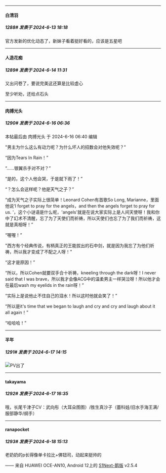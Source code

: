 ﻿
*****

####  白清羽  
##### 1288#       发表于 2024-6-13 18:18

官方发新的优化动态了，新妹子看着挺好看的，应该是五星吧


*****

####  人造花痴  
##### 1289#       发表于 2024-6-14 11:31

又出问卷了，要说完美这还算是比较虚心

至少听劝，还给点石头


*****

####  肉搏光头  
##### 1290#       发表于 2024-6-16 06:36

 本帖最后由 肉搏光头 于 2024-6-16 06:40 编辑 

"男主为什么这么有动力呢？为什么坏人的招数会对他失效呢？"

“因为Tears In Rain！”

“……银翼杀手对不对？”

“是的，这个人他会哭，于是就下雨了！”

“？怎么会这样呢？他是天气之子？”

“成为天气之子实际上很简单！Leonard Cohen有首歌So Long, Marianne，里面他说‘I forget to pray for the angels，and then the angels forget to pray for us. '，这个小谜语是什么呢，'angels'就是在说大家实际上是人间天使呀！我和你中了幻术不清醒，忘了为了天使们而祈祷，所以天使们也忘了为了我们而祈祷，这就是真相呀！”

“喔喔！”

"西方有个经典传说，有柄真正的王能拔出的石中剑，就是因为我忘了为他们祈祷，所以我才变成了不配之人呀！"

“这才是原因！”

“所以，所以Cohen就要双手合十祈祷，kneeling through the dark呀！I never said that I was brave，所以我才会像ACG中的温柔男主一样哭泣呀！所以他才会在最后wash my eyelids in the rain呀！”

“实际上是说他止不住自己的泪水！所以这时他就会笑了！”

“所以是it's time that we began to laugh and cry and cry and laugh about it all again！”

“哈哈哈！”


*****

####  半年  
##### 1291#       发表于 2024-6-17 14:15

<img src="https://static.saraba1st.com/image/smiley/face2017/077.png" referrerpolicy="no-referrer">PV出了


*****

####  takayama  
##### 1292#       发表于 2024-6-17 16:35

哦，长尾千津子CV：武向彤（大耳朵图图）/胜生真沙子（蕾科娃/旧水手海王满/服部静华/纲手）


*****

####  ranapocket  
##### 1293#       发表于 2024-6-18 15:13

老奶奶的p长得像单卡拉比+佛钮司，动起来挺帅的

—— 来自 HUAWEI OCE-AN10, Android 12上的 [S1Next-鹅版](https://github.com/ykrank/S1-Next/releases) v2.5.4

